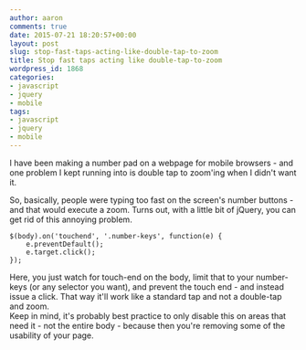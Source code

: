 ```yaml
---
author: aaron
comments: true
date: 2015-07-21 18:20:57+00:00
layout: post
slug: stop-fast-taps-acting-like-double-tap-to-zoom
title: Stop fast taps acting like double-tap-to-zoom
wordpress_id: 1868
categories:
- javascript
- jquery
- mobile
tags:
- javascript
- jquery
- mobile
---
```


I have been making a number pad on a webpage for mobile browsers - and one problem I kept running into is double tap to zoom'ing when I didn't want it.

So, basically, people were typing too fast on the screen's number buttons - and that would execute a zoom.  Turns out, with a little bit of jQuery, you can get rid of this annoying problem.  


    
    
    $(body).on('touchend', '.number-keys', function(e) {
        e.preventDefault();
        e.target.click();
    });
    



Here, you just watch for touch-end on the body, limit that to your number-keys (or any selector you want), and prevent the touch end - and instead issue a click.  That way it'll work like a standard tap and not a double-tap and zoom.  
Keep in mind, it's probably best practice to only disable this on areas that need it - not the entire body - because then you're removing some of the usability of your page.
